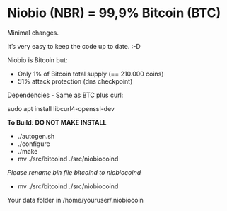Niobio (NBR) = 99,9% Bitcoin (BTC)
=====================================

Minimal changes. 

It’s very easy to keep the code up to date. :-D

Niobio is Bitcoin but:

* Only 1% of Bitcoin total supply (== 210.000 coins)
* 51% attack protection (dns checkpoint)

Dependencies - Same as BTC plus curl:

sudo apt install libcurl4-openssl-dev

**To Build: DO NOT MAKE INSTALL**

* ./autogen.sh
* ./configure
* ./make 
* mv ./src/bitcoind ./src/niobiocoind

*Please rename bin file bitcoind to niobiocoind*
* mv ./src/bitcoind ./src/niobiocoind

Your data folder in /home/youruser/.niobiocoin
